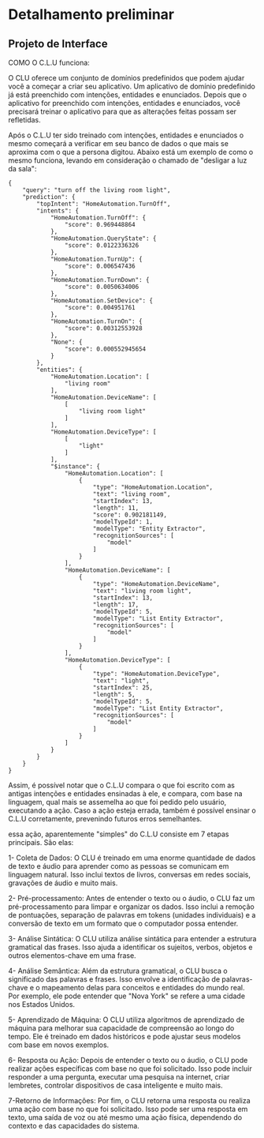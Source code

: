 # Detalhamento preliminar

## Projeto de Interface

COMO O C.L.U funciona: 

O CLU oferece um conjunto de domínios predefinidos que podem ajudar você a começar a criar seu aplicativo. Um aplicativo de domínio predefinido já está preenchido com intenções, entidades e enunciados.
Depois que o aplicativo for preenchido com intenções, entidades e enunciados, você precisará treinar o aplicativo para que as alterações feitas possam ser refletidas.

Após o C.L.U ter sido treinado com intenções, entidades e enunciados o mesmo começará a verificar em seu banco de dados o que mais se aproxima com o que a persona digitou. Abaixo está um exemplo de como o mesmo funciona, levando em 
consideração o chamado de "desligar a luz da sala":
````
{
    "query": "turn off the living room light",
    "prediction": {
        "topIntent": "HomeAutomation.TurnOff",
        "intents": {
            "HomeAutomation.TurnOff": {
                "score": 0.969448864
            },
            "HomeAutomation.QueryState": {
                "score": 0.0122336326
            },
            "HomeAutomation.TurnUp": {
                "score": 0.006547436
            },
            "HomeAutomation.TurnDown": {
                "score": 0.0050634006
            },
            "HomeAutomation.SetDevice": {
                "score": 0.004951761
            },
            "HomeAutomation.TurnOn": {
                "score": 0.00312553928
            },
            "None": {
                "score": 0.000552945654
            }
        },
        "entities": {
            "HomeAutomation.Location": [
                "living room"
            ],
            "HomeAutomation.DeviceName": [
                [
                    "living room light"
                ]
            ],
            "HomeAutomation.DeviceType": [
                [
                    "light"
                ]
            ],
            "$instance": {
                "HomeAutomation.Location": [
                    {
                        "type": "HomeAutomation.Location",
                        "text": "living room",
                        "startIndex": 13,
                        "length": 11,
                        "score": 0.902181149,
                        "modelTypeId": 1,
                        "modelType": "Entity Extractor",
                        "recognitionSources": [
                            "model"
                        ]
                    }
                ],
                "HomeAutomation.DeviceName": [
                    {
                        "type": "HomeAutomation.DeviceName",
                        "text": "living room light",
                        "startIndex": 13,
                        "length": 17,
                        "modelTypeId": 5,
                        "modelType": "List Entity Extractor",
                        "recognitionSources": [
                            "model"
                        ]
                    }
                ],
                "HomeAutomation.DeviceType": [
                    {
                        "type": "HomeAutomation.DeviceType",
                        "text": "light",
                        "startIndex": 25,
                        "length": 5,
                        "modelTypeId": 5,
                        "modelType": "List Entity Extractor",
                        "recognitionSources": [
                            "model"
                        ]
                    }
                ]
            }
        }
    }
}
````

Assim, é possível notar que o C.L.U compara o que foi escrito com as antigas intenções e entidades ensinadas à ele, e compara, com base na linguagem, qual mais se assemelha ao que foi pedido pelo usuário, executando a ação. Caso a ação esteja errada, também é possível ensinar o C.L.U corretamente, prevenindo futuros erros semelhantes.

essa ação, aparentemente "simples" do C.L.U consiste em 7 etapas principais. São elas: 

1- Coleta de Dados: O CLU é treinado em uma enorme quantidade de dados de texto e áudio para aprender como as pessoas se comunicam em linguagem natural. Isso inclui textos de livros, conversas em redes sociais, gravações de áudio e muito mais.

2- Pré-processamento: Antes de entender o texto ou o áudio, o CLU faz um pré-processamento para limpar e organizar os dados. Isso inclui a remoção de pontuações, separação de palavras em tokens (unidades individuais) e a conversão de texto em um formato que o computador possa entender.

3- Análise Sintática: O CLU utiliza análise sintática para entender a estrutura gramatical das frases. Isso ajuda a identificar os sujeitos, verbos, objetos e outros elementos-chave em uma frase.

4- Análise Semântica: Além da estrutura gramatical, o CLU busca o significado das palavras e frases. Isso envolve a identificação de palavras-chave e o mapeamento delas para conceitos e entidades do mundo real. Por exemplo, ele pode entender que "Nova York" se refere a uma cidade nos Estados Unidos.

5- Aprendizado de Máquina: O CLU utiliza algoritmos de aprendizado de máquina para melhorar sua capacidade de compreensão ao longo do tempo. Ele é treinado em dados históricos e pode ajustar seus modelos com base em novos exemplos.

6- Resposta ou Ação: Depois de entender o texto ou o áudio, o CLU pode realizar ações específicas com base no que foi solicitado. Isso pode incluir responder a uma pergunta, executar uma pesquisa na internet, criar lembretes, controlar dispositivos de casa inteligente e muito mais.

7-Retorno de Informações: Por fim, o CLU retorna uma resposta ou realiza uma ação com base no que foi solicitado. Isso pode ser uma resposta em texto, uma saída de voz ou até mesmo uma ação física, dependendo do contexto e das capacidades do sistema.
